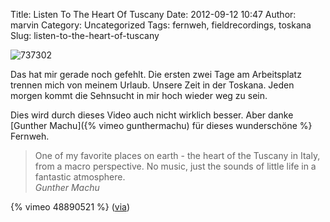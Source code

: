 Title: Listen To The Heart Of Tuscany
Date: 2012-09-12 10:47
Author: marvin
Category: Uncategorized
Tags: fernweh, fieldrecordings, toskana
Slug: listen-to-the-heart-of-tuscany

![737302]({static}/images/737302.jpg)

Das hat mir gerade noch gefehlt. Die ersten zwei Tage am Arbeitsplatz
trennen mich von meinem Urlaub. Unsere Zeit in der Toskana. Jeden morgen
kommt die Sehnsucht in mir hoch wieder weg zu sein.

Dies wird durch dieses Video auch nicht wirklich besser. Aber danke
[Gunther Machu]({% vimeo gunthermachu) für dieses wunderschöne %}
Fernweh.

> One of my favorite places on earth - the heart of the Tuscany in
> Italy, from a macro perspective. No music, just the sounds of little
> life in a fantastic atmosphere.  
>  <cite>Gunther Machu</cite>

{% vimeo 48890521   %}
([via](http://www.kraftfuttermischwerk.de/blogg/?p=41092))

